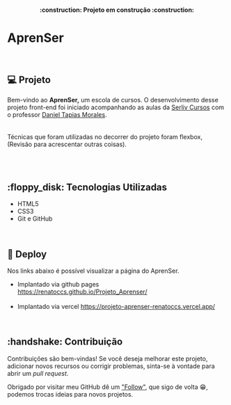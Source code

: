 <h4 align="center"> 
    :construction:  Projeto em construção  :construction:
</h4>

<H1> AprenSer </H1>

<!--
<p align="center">
  <img src="https://github.com/RenatoCCS/Alurabooks/blob/main/img/Alurabooks.png" alt="Logo Alurabooks">
</p>-->

<br>

<h2>💻 Projeto  </h2>

Bem-vindo ao **AprenSer,** um escola de cursos.
O desenvolvimento desse projeto front-end foi iniciado acompanhando as aulas da [Serliv Cursos]([https://cursos.alura.com.br/course/html-css-responsividade-mobile-first](https://www.udemy.com/course/curso-web-design-fundamentos-aprenda-html-css-e-javascript/?couponCode=ACCAGE0923)) com o professor [Daniel Tapias Morales](https://www.linkedin.com/in/daniel-tapias-morales-87145621/). <br><br>
 <br>
Técnicas que foram utilizadas no decorrer do projeto foram flexbox, (Revisão para acrescentar outras coisas).

<br><br>

<h2>:floppy_disk: Tecnologias Utilizadas </h2>

- HTML5
- CSS3
- Git e GitHub


<br>

<h2>📁  Deploy </h2>

Nos links abaixo é possível visualizar a página do AprenSer.

- Implantado via github pages https://renatoccs.github.io/Projeto_Aprenser/
  <br><br>
- Implantado via vercel https://projeto-aprenser-renatoccs.vercel.app/

<br>

<h2>:handshake: Contribuição </h2>

Contribuições são bem-vindas! Se você deseja melhorar este projeto, adicionar novos recursos ou corrigir problemas, sinta-se à vontade para abrir um _pull request_.

Obrigado por visitar meu GitHub dê um ["Follow"](https://github.com/RenatoCCS), que sigo de volta 😁, podemos trocas ideias para novos projetos.

<br>

<!--
<h2>:trophy: Créditos </h2>

Lembrando de conferir o repositório original [aqui](https://github.com/MonicaHillman/alurabooks?tab=readme-ov-file) e deixar uma ⭐️ se você gostou do projeto! <br>
-->
